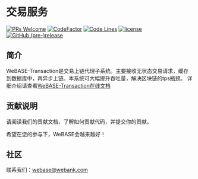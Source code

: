 # 交易服务
[![PRs Welcome](https://img.shields.io/badge/PRs-welcome-brightgreen.svg?style=flat-square)](https://webasedoc.readthedocs.io/zh_CN/latest/docs/WeBASE/CONTRIBUTING.html)
[![CodeFactor](https://www.codefactor.io/repository/github/webankfintech/webase-transaction/badge)](https://www.codefactor.io/repository/github/webankfintech/webase-transaction)
[![Code Lines](https://tokei.rs/b1/github/WeBankFinTech/WeBASE-Transaction?category=code)](https://github.com/WeBankFinTech/WeBASE-Transaction)
[![license](http://img.shields.io/badge/license-Apache%20v2-blue.svg)](http://www.apache.org/licenses/)
[![GitHub (pre-)release](https://img.shields.io/github/release/WeBankFinTech/WeBASE-Transaction/all.svg)](https://github.com/WeBankFinTech/WeBASE-Transaction/releases)

## 简介
WeBASE-Transaction是交易上链代理子系统。主要接收无状态交易请求，缓存到数据库中，再异步上链。本系统可大幅提升吞吐量，解决区块链的tps瓶颈。 详细介绍请查看[WeBASE-Transaction在线文档](https://webasedoc.readthedocs.io/zh_CN/latest/docs/WeBASE-Transaction/index.html)

## 贡献说明
请阅读我们的贡献文档，了解如何贡献代码，并提交你的贡献。

希望在您的参与下，WeBASE会越来越好！

## 社区
联系我们：webase@webank.com

